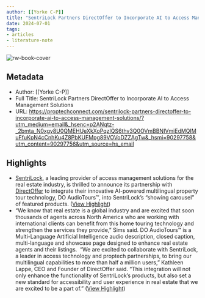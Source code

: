 ```yaml
---
author: [[Yorke C-P]]
title: "SentriLock Partners DirectOffer to Incorporate AI to Access Management Solutions"
date: 2024-07-01
tags: 
- articles
- literature-note
---
```

![rw-book-cover](https://readwise-assets.s3.amazonaws.com/media/uploaded_book_covers/profile_691412/SentriLock-partners-DirectOffer.png)

## Metadata
- Author: [[Yorke C-P]]
- Full Title: SentriLock Partners DirectOffer to Incorporate AI to Access Management Solutions
- URL: https://proptechconnect.com/sentrilock-partners-directoffer-to-incorporate-ai-to-access-management-solutions/?utm_medium=email&_hsenc=p2ANqtz-_2bmta_N0xgy8U0QMEHUeXkXoPqzIQS6thv3Q0OVmBBNIVmiEdMQIMuFfuKpN4cCnhKu4Z8PbKUFMpg89VOVoDZZAgTw&_hsmi=90297758&utm_content=90297756&utm_source=hs_email

## Highlights
- [SentriLock](https://www.sentrilock.com/), a leading provider of access management solutions for the real estate industry, is thrilled to announce its partnership with [DirectOffer](https://directoffer.com/) to integrate their innovative AI-powered multilingual property tour technology, DO AudioTours™, into SentriLock’s “showing carousel” of featured products. ([View Highlight](https://read.readwise.io/read/01j1pmm28qptdfna2zrpkm36td))
- “We know that real estate is a global industry and are excited that soon thousands of agents across North America who are working with international clients can benefit from this home touring technology and strengthen the services they provide,” Sims said.
  DO AudioTours™ is a Multi-Language Artificial Intelligence audio description, closed caption, multi-language and showcase page designed to enhance real estate agents and their listings. 
  “We are excited to collaborate with SentriLock, a leader in access technology and proptech partnerships, to bring our multilingual capabilities to more than half a million users,” Kathleen Lappe, CEO and Founder of DirectOffer said. “This integration will not only enhance the functionality of SentriLock’s products, but also set a new standard for accessibility and user experience in real estate that we are excited to be a part of.” ([View Highlight](https://read.readwise.io/read/01j1pmm034a50qzst2frajmv82))
